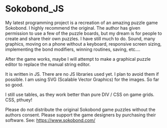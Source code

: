 # Sokobond_JS
My latest programming project is a recreation of an amazing puzzle game Sokobond. I highly recommend the original. The author has given permission to use a few of the puzzle boards, but my dream is for people to create and share their own puzzles. I have still much to do. Sound, many graphics, moving on a phone without a keyboard, responsive screen sizing, implementing the bond modifiers, winning routines, saving, etc....

After the game works, maybe I will attempt to make a graphical puzzle editor to replace the manual string editor.

It is written in JS. There are no JS libraries used yet. I plan to avoid them if possible. I am using SVG (Scalable Vector Graphics) for the images. So far so good.

I still use tables, as they work better than pure DIV / CSS on game grids. CSS, pthuey!

Please do not distribute the original Sokobond game puzzles without the authors consent. Please support the game designers by purchasing their software.
See:
https://www.sokobond.com/
